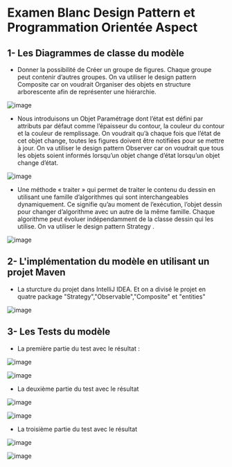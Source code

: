 # Examen Blanc Design Pattern et Programmation Orientée Aspect
## 1- Les Diagrammes de classe du modèle
+ Donner la possibilité de Créer un groupe de figures. Chaque groupe peut contenir d’autres groupes. On va utiliser le design pattern Composite car on voudrait Organiser des objets en structure arborescente afin de représenter une hiérarchie.

![image](https://user-images.githubusercontent.com/52087288/198540508-c1fb089e-1413-4c3e-a600-c2a8ed05e5df.png)

+ Nous introduisons un Objet Paramétrage dont l’état est défini par attributs par défaut comme l’épaisseur du contour, la couleur du contour et la couleur de remplissage. On voudrait qu’à chaque fois que l’état de cet objet change, toutes les figures doivent être notifiées pour se mettre à jour. On va utiliser le design pattern Observer car on voudrait que tous les objets soient informés lorsqu’un objet change d’état lorsqu’un objet change d’état.

![image](https://user-images.githubusercontent.com/52087288/198542793-d86a979b-20df-49bb-94d8-7f21ec7e17bc.png)

+ Une méthode « traiter » qui permet de traiter le contenu du dessin en utilisant une famille d’algorithmes qui sont interchangeables dynamiquement. Ce signifie qu’au moment de l’exécution, l’objet dessin pour changer d’algorithme avec un autre de la même famille. Chaque algorithme peut évoluer indépendamment de la classe dessin qui les utilise. On va utiliser le design pattern Strategy .

![image](https://user-images.githubusercontent.com/52087288/198544500-ee66e3ab-d7cc-4b2a-8c4f-2936eca73b92.png)

## 2- L'implémentation du modèle en utilisant un projet Maven
+ La sturcture du projet dans IntelliJ IDEA. Et on a divisé le projet en quatre package "Strategy","Observable","Composite" et "entities"

![image](https://user-images.githubusercontent.com/52087288/198551473-dfac9907-b273-4e81-ab37-ddd1500fe31f.png)

## 3- Les Tests du modèle
+ La première partie du test avec le résultat : 

![image](https://user-images.githubusercontent.com/52087288/198558376-476ee7c7-c1ae-48c2-a03f-d85c57df7ae8.png)

![image](https://user-images.githubusercontent.com/52087288/198558623-397ad093-f998-4e91-9d79-880506b1f8ee.png)

+ La deuxième partie du test avec le résultat

![image](https://user-images.githubusercontent.com/52087288/198561484-67cbddca-92de-48f8-97ae-292609f46e14.png)

![image](https://user-images.githubusercontent.com/52087288/198561592-78543a56-e186-4c7e-afa0-e0f30c296652.png)

+ La troisième partie du test avec le résultat

![image](https://user-images.githubusercontent.com/52087288/198566401-bf8dce52-f7c0-4001-8f71-4eda8f077934.png)

![image](https://user-images.githubusercontent.com/52087288/198566574-2c698c04-f08a-4d36-92d2-22e2f64b3a1b.png)




